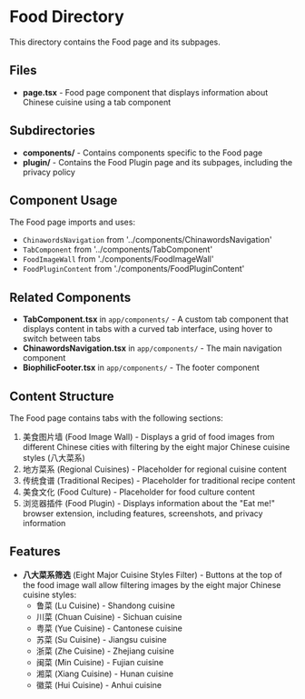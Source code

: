 # Food Directory

This directory contains the Food page and its subpages.

## Files

- **page.tsx** - Food page component that displays information about Chinese cuisine using a tab component

## Subdirectories

- **components/** - Contains components specific to the Food page
- **plugin/** - Contains the Food Plugin page and its subpages, including the privacy policy

## Component Usage

The Food page imports and uses:
- `ChinawordsNavigation` from '../components/ChinawordsNavigation'
- `TabComponent` from '../components/TabComponent'
- `FoodImageWall` from './components/FoodImageWall'
- `FoodPluginContent` from './components/FoodPluginContent'

## Related Components

- **TabComponent.tsx** in `app/components/` - A custom tab component that displays content in tabs with a curved tab interface, using hover to switch between tabs
- **ChinawordsNavigation.tsx** in `app/components/` - The main navigation component
- **BiophilicFooter.tsx** in `app/components/` - The footer component

## Content Structure

The Food page contains tabs with the following sections:
1. 美食图片墙 (Food Image Wall) - Displays a grid of food images from different Chinese cities with filtering by the eight major Chinese cuisine styles (八大菜系)
2. 地方菜系 (Regional Cuisines) - Placeholder for regional cuisine content
3. 传统食谱 (Traditional Recipes) - Placeholder for traditional recipe content
4. 美食文化 (Food Culture) - Placeholder for food culture content
5. 浏览器插件 (Food Plugin) - Displays information about the "Eat me!" browser extension, including features, screenshots, and privacy information

## Features

- **八大菜系筛选** (Eight Major Cuisine Styles Filter) - Buttons at the top of the food image wall allow filtering images by the eight major Chinese cuisine styles:
  - 鲁菜 (Lu Cuisine) - Shandong cuisine
  - 川菜 (Chuan Cuisine) - Sichuan cuisine
  - 粤菜 (Yue Cuisine) - Cantonese cuisine
  - 苏菜 (Su Cuisine) - Jiangsu cuisine
  - 浙菜 (Zhe Cuisine) - Zhejiang cuisine
  - 闽菜 (Min Cuisine) - Fujian cuisine
  - 湘菜 (Xiang Cuisine) - Hunan cuisine
  - 徽菜 (Hui Cuisine) - Anhui cuisine
